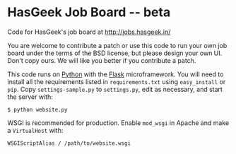 HasGeek Job Board -- beta
=========================

Code for HasGeek's job board at http://jobs.hasgeek.in/

You are welcome to contribute a patch or use this code to run your own job
board under the terms of the BSD license, but please design your own UI.
Don't copy ours. We will like you better if you contribute a patch.

This code runs on [Python][] with the [Flask][] microframework. You will need
to install all the requirements listed in `requirements.txt` using
`easy_install` or `pip`. Copy `settings-sample.py` to `settings.py`, edit as
necessary, and start the server with:

    $ python website.py

WSGI is recommended for production. Enable `mod_wsgi` in Apache and make a
`VirtualHost` with:

    WSGIScriptAlias / /path/to/website.wsgi

[Python]: http://python.org/
[Flask]: http://flask.pocoo.org/
